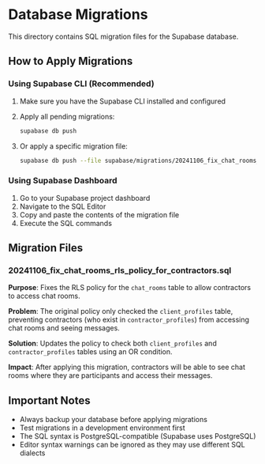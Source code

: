 # Database Migrations

This directory contains SQL migration files for the Supabase database.

## How to Apply Migrations

### Using Supabase CLI (Recommended)

1. Make sure you have the Supabase CLI installed and configured
2. Apply all pending migrations:

   ```bash
   supabase db push
   ```

3. Or apply a specific migration file:
   ```bash
   supabase db push --file supabase/migrations/20241106_fix_chat_rooms_rls_policy_for_contractors.sql
   ```

### Using Supabase Dashboard

1. Go to your Supabase project dashboard
2. Navigate to the SQL Editor
3. Copy and paste the contents of the migration file
4. Execute the SQL commands

## Migration Files

### 20241106_fix_chat_rooms_rls_policy_for_contractors.sql

**Purpose**: Fixes the RLS policy for the `chat_rooms` table to allow contractors to access chat rooms.

**Problem**: The original policy only checked the `client_profiles` table, preventing contractors (who exist in `contractor_profiles`) from accessing chat rooms and seeing messages.

**Solution**: Updates the policy to check both `client_profiles` and `contractor_profiles` tables using an OR condition.

**Impact**: After applying this migration, contractors will be able to see chat rooms where they are participants and access their messages.

## Important Notes

- Always backup your database before applying migrations
- Test migrations in a development environment first
- The SQL syntax is PostgreSQL-compatible (Supabase uses PostgreSQL)
- Editor syntax warnings can be ignored as they may use different SQL dialects
